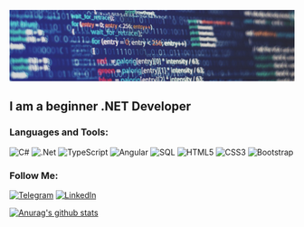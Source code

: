 ![Header](https://github.com/ItIsWayOfLife/ItIsWayOfLife/blob/main/assets/1578251318666.jpg)

## I am a beginner .NET Developer


### Languages and Tools:
![C#](https://img.shields.io/badge/-Sharp-090909?style=for-the-badge&logo=C&logoColor=E5D3FF)
![.Net](https://img.shields.io/badge/-.Net-090909?style=for-the-badge&logo=.net&logoColor=E5D3FF)
![TypeScript](https://img.shields.io/badge/-TypeScript-090909?style=for-the-badge&logo=TypeScript&logoColor=E9D54D)
![Angular](https://img.shields.io/badge/-Angular-090909?style=for-the-badge&logo=Angular&logoColor=E5D3FF)
![SQL](https://img.shields.io/badge/-sql-090909?style=for-the-badge&logo=mysql&logoColor=00648B)
![HTML5](https://img.shields.io/badge/-HTML5-090909?style=for-the-badge&logo=HTML5&logoColor=00648B)
![CSS3](https://img.shields.io/badge/-CSS3-090909?style=for-the-badge&logo=CSS3&logoColor=00648B)
![Bootstrap](https://img.shields.io/badge/-Bootstrap-090909?style=for-the-badge&logo=Bootstrap&logoColor=007BB6)


### Follow Me:
[![Telegram](https://img.shields.io/badge/-Telegram-090909?style=for-the-badge&logo=telegram&logoColor=27A0D9)](https://t.me/AntonGunko)
[![LinkedIn](https://img.shields.io/badge/-LinkedIn-090909?style=for-the-badge&logo=linkedin&logoColor=007BB6)](https://www.linkedin.com/in/antongunko/)


[![Anurag's github stats](https://github-readme-stats.vercel.app/api?username=ItIsWayOfLife&show_icons=true)](https://github.com/anuraghazra/github-readme-stats)